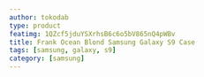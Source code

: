 ```yaml
---
author: tokodab
type: product
featimg: 1QZcf5jduYSXrhsB6c6o5bV865nQ4pWBv
title: Frank Ocean Blond Samsung Galaxy S9 Case
tags: [samsung, galaxy, s9]
category: [samsung]
---
```

